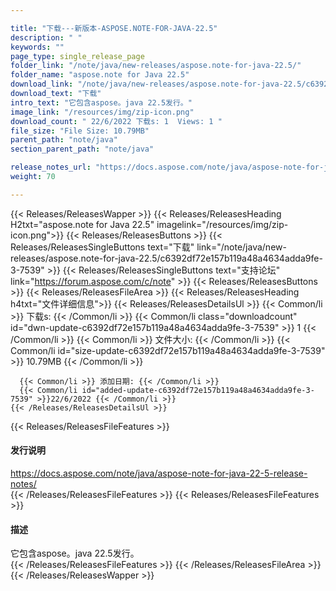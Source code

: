 ```yaml
---

title: "下载---新版本-ASPOSE.NOTE-FOR-JAVA-22.5"
description: " "
keywords: ""
page_type: single_release_page
folder_link: "/note/java/new-releases/aspose.note-for-java-22.5/"
folder_name: "aspose.note for Java 22.5"
download_link: "/note/java/new-releases/aspose.note-for-java-22.5/c6392df72e157b119a48a4634adda9fe-3-7539"
download_text: "下载"
intro_text: "它包含aspose。java 22.5发行。"
image_link: "/resources/img/zip-icon.png"
download_count: " 22/6/2022 下载s: 1  Views: 1 "
file_size: "File Size: 10.79MB"
parent_path: "note/java"
section_parent_path: "note/java"

release_notes_url: "https://docs.aspose.com/note/java/aspose-note-for-java-22-5-release-notes/"
weight: 70

---
```


{{< Releases/ReleasesWapper >}}
  {{< Releases/ReleasesHeading H2txt="aspose.note for Java 22.5" imagelink="/resources/img/zip-icon.png">}}
  {{< Releases/ReleasesButtons >}}
    {{< Releases/ReleasesSingleButtons text="下载" link="/note/java/new-releases/aspose.note-for-java-22.5/c6392df72e157b119a48a4634adda9fe-3-7539" >}}
    {{< Releases/ReleasesSingleButtons text="支持论坛" link="https://forum.aspose.com/c/note" >}}
  {{< Releases/ReleasesButtons >}}
  {{< Releases/ReleasesFileArea >}}
    {{< Releases/ReleasesHeading h4txt="文件详细信息">}}
    {{< Releases/ReleasesDetailsUl >}}
      {{< Common/li >}} 下载s: {{< /Common/li >}}
      {{< Common/li class="downloadcount" id="dwn-update-c6392df72e157b119a48a4634adda9fe-3-7539" >}} 1 {{< /Common/li >}}
      {{< Common/li >}} 文件大小: {{< /Common/li >}}
      {{< Common/li id="size-update-c6392df72e157b119a48a4634adda9fe-3-7539" >}} 10.79MB {{< /Common/li >}}

      {{< Common/li >}} 添加日期: {{< /Common/li >}}
      {{< Common/li id="added-update-c6392df72e157b119a48a4634adda9fe-3-7539" >}}22/6/2022 {{< /Common/li >}}
    {{< /Releases/ReleasesDetailsUl >}}

  {{< Releases/ReleasesFileFeatures >}}
      <h4>发行说明</h4><div><a href='https://docs.aspose.com/note/java/aspose-note-for-java-22-5-release-notes/'>https://docs.aspose.com/note/java/aspose-note-for-java-22-5-release-notes/</a></div>
  {{< /Releases/ReleasesFileFeatures >}}
  {{< Releases/ReleasesFileFeatures >}}
      <h4>描述</h4><div class="HTMLDescription">它包含aspose。java 22.5发行。</div>
  {{< /Releases/ReleasesFileFeatures >}}
 {{< /Releases/ReleasesFileArea >}}
{{< /Releases/ReleasesWapper >}}


